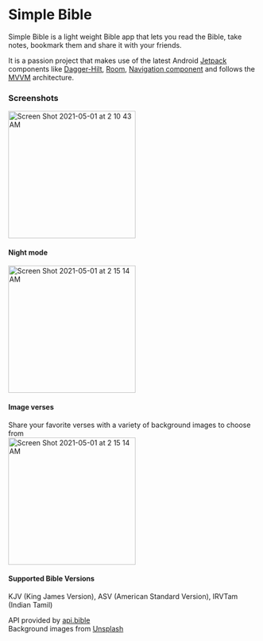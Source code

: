 # Simple Bible  
Simple Bible is a light weight Bible app that lets you read the Bible, take notes, bookmark them and share it with your friends.  
  
It is a passion project that makes use of the latest Android [Jetpack](https://developer.android.com/jetpack) components like [Dagger-Hilt](https://developer.android.com/training/dependency-injection/hilt-android), [Room](https://developer.android.com/jetpack/androidx/releases/room), [Navigation component](https://developer.android.com/guide/navigation/navigation-getting-started) and follows the [MVVM](https://developer.android.com/jetpack/guide) architecture.  
  
### Screenshots  
<img width="256" alt="Screen Shot 2021-05-01 at 2 10 43 AM" src="https://user-images.githubusercontent.com/1130895/116777602-ba87bd00-aa22-11eb-8852-14079a123f7b.png">  

#### Night mode
<img width="256" alt="Screen Shot 2021-05-01 at 2 15 14 AM" src="https://user-images.githubusercontent.com/1130895/116777778-15b9af80-aa23-11eb-91e3-6328d3f324aa.png">  
  
#### Image verses    
Share your favorite verses with a variety of background images to choose from  
<img width="256" alt="Screen Shot 2021-05-01 at 2 15 14 AM" src="https://user-images.githubusercontent.com/1130895/125149641-0031c780-e0ef-11eb-9ab6-b3acf7096457.png"> 



  
    
#### Supported Bible Versions  
KJV (King James Version), ASV (American Standard Version), IRVTam (Indian Tamil)
  
API provided by [api.bible](https://docs.api.bible/)  
Background images from [Unsplash](https://unsplash.com/)
